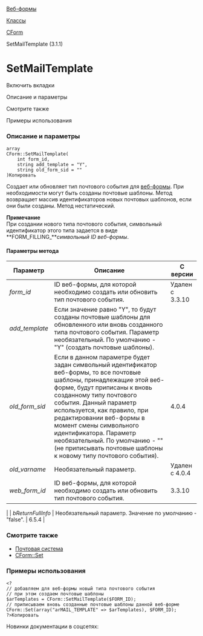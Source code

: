 [Веб-формы](/api_help/form/index.php)

[Классы](/api_help/form/classes/index.php)

[CForm](/api_help/form/classes/cform/index.php)

SetMailTemplate (3.1.1)

SetMailTemplate
===============

Включить вкладки

Описание и параметры

Смотрите также

Примеры использования

### Описание и параметры

```
array
CForm::SetMailTemplate(
	int form_id,
	string add_template = "Y",
	string old_form_sid = ""
)Копировать
```

Создает или обновляет тип почтового события для [веб-формы](/api_help/form/terms.php#form). При необходимости могут быть созданы почтовые шаблоны. Метод возвращает массив идентификаторов новых почтовых шаблонов, если они были созданы. Метод нестатический.

**Примечание**  
При создании нового типа почтового события, символьный идентификатор этого типа задается в виде **FORM\_FILLING\_***символьный ID веб-формы*.

#### Параметры метода

| Параметр | Описание | С версии |
| --- | --- | --- |
| *form\_id* | ID веб-формы, для которой необходимо создать или обновить тип почтового события. | Удален с 3.3.10 |
| *add\_template* | Если значение равно "Y", то будут созданы почтовые шаблоны для обновленного или вновь созданного типа почтового события.  Параметр необязательный. По умолчанию - "Y" (создать почтовые шаблоны). |  |
| *old\_form\_sid* | Если в данном параметре будет задан символьный идентификатор веб-формы, то все почтовые шаблоны, принадлежащие этой веб-форме, будут приписаны к вновь созданному типу почтового события. Данный параметр используется, как правило, при редактировании веб-формы в момент смены символьного идентификатора.  Параметр необязательный. По умолчанию - "" (не приписывать почтовые шаблоны к новому типу почтового события). | 4.0.4 |
| *old\_varname* | Необязательный параметр. | Удален с 4.0.4 |
| *web\_form\_id* | ID веб-формы, для которой необходимо создать или обновить тип почтового события. | 3.3.10 |
|
| *bReturnFullInfo* | Необязательный параметр. Значение по умолчанию - "false". | 6.5.4 |

### Смотрите также

* [Почтовая система](/api_help/main/general/mailevents.php)
* [CForm::Set](/api_help/form/classes/cform/set.php)

### Примеры использования

```
<?
// добавляем для веб-формы новый типа почтового события
// при этом создаем почтовые шаблоны
$arTemplates = CForm::SetMailTemplate($FORM_ID);
// приписываем вновь созданные почтовые шаблоны данной веб-форме
CForm::Set(array("arMAIL_TEMPLATE" => $arTemplates), $FORM_ID);
?>Копировать
```

Новинки документации в соцсетях: